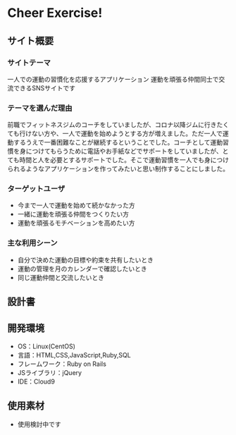 # Cheer Exercise!

## サイト概要
### サイトテーマ
一人での運動の習慣化を応援するアプリケーション
運動を頑張る仲間同士で交流できるSNSサイトです

### テーマを選んだ理由
前職でフィットネスジムのコーチをしていましたが、コロナ以降ジムに行きたくても行けない方や、一人で運動を始めようとする方が増えました。ただ一人で運動するうえで一番困難なことが継続するということでした。コーチとして運動習慣を身につけてもらうために電話やお手紙などでサポートをしていましたが、とても時間と人を必要とするサポートでした。そこで運動習慣を一人でも身につけられるようなアプリケーションを作ってみたいと思い制作することにしました。

### ターゲットユーザ
- 今まで一人で運動を始めて続かなかった方
- 一緒に運動を頑張る仲間をつくりたい方
- 運動を頑張るモチベーションを高めたい方

### 主な利用シーン
- 自分で決めた運動の目標や約束を共有したいとき
- 運動の管理を月のカレンダーで確認したいとき
- 同じ運動仲間と交流したいとき

## 設計書


## 開発環境
- OS：Linux(CentOS)
- 言語：HTML,CSS,JavaScript,Ruby,SQL
- フレームワーク：Ruby on Rails
- JSライブラリ：jQuery
- IDE：Cloud9

## 使用素材
- 使用検討中です

